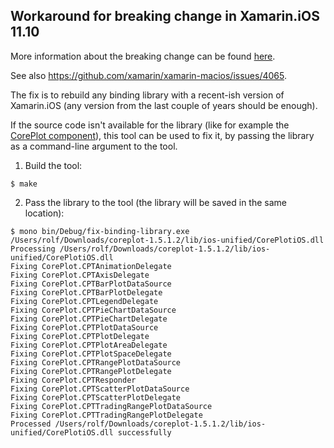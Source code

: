 Workaround for breaking change in Xamarin.iOS 11.10
---------------------------------------------------

More information about the breaking change can be found [here](https://developer.xamarin.com/releases/ios/xamarin.ios_11/xamarin.ios_11.10/#More_information_about_3832).

See also https://github.com/xamarin/xamarin-macios/issues/4065.

The fix is to rebuild any binding library with a recent-ish version of
Xamarin.iOS (any version from the last couple of years should be enough).

If the source code isn't available for the library (like for example the
[CorePlot component][1]), this tool can be used to fix it, by passing the library
as a command-line argument to the tool.

1. Build the tool:

```shell
$ make
```

2. Pass the library to the tool (the library will be saved in the same location):

```shell
$ mono bin/Debug/fix-binding-library.exe /Users/rolf/Downloads/coreplot-1.5.1.2/lib/ios-unified/CorePlotiOS.dll
Processing /Users/rolf/Downloads/coreplot-1.5.1.2/lib/ios-unified/CorePlotiOS.dll
Fixing CorePlot.CPTAnimationDelegate
Fixing CorePlot.CPTAxisDelegate
Fixing CorePlot.CPTBarPlotDataSource
Fixing CorePlot.CPTBarPlotDelegate
Fixing CorePlot.CPTLegendDelegate
Fixing CorePlot.CPTPieChartDataSource
Fixing CorePlot.CPTPieChartDelegate
Fixing CorePlot.CPTPlotDataSource
Fixing CorePlot.CPTPlotDelegate
Fixing CorePlot.CPTPlotAreaDelegate
Fixing CorePlot.CPTPlotSpaceDelegate
Fixing CorePlot.CPTRangePlotDataSource
Fixing CorePlot.CPTRangePlotDelegate
Fixing CorePlot.CPTResponder
Fixing CorePlot.CPTScatterPlotDataSource
Fixing CorePlot.CPTScatterPlotDelegate
Fixing CorePlot.CPTTradingRangePlotDataSource
Fixing CorePlot.CPTTradingRangePlotDelegate
Processed /Users/rolf/Downloads/coreplot-1.5.1.2/lib/ios-unified/CorePlotiOS.dll successfully
```

[1]: https://components.xamarin.com/gettingstarted/coreplot
